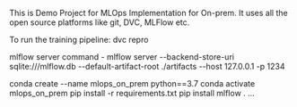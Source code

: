 This is Demo Project for MLOps Implementation for On-prem. It uses all the open source platforms like git, DVC, MLFlow etc.


To run the training pipeline:
dvc repro

mlflow server command -
mlflow server --backend-store-uri sqlite:///mlflow.db --default-artifact-root ./artifacts --host 127.0.0.1 -p 1234


conda create --name mlops_on_prem python==3.7
conda activate mlops_on_prem
pip install -r requirements.txt 
pip install mlflow . ...

